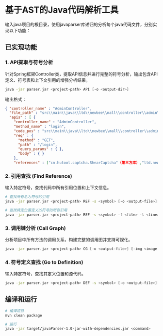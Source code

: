 # 基于AST的Java代码解析工具

输入java项目的根目录，使用javaparser库递归的分析每个java代码文件，分别实现以下功能：

## 已实现功能

### 1. API提取与符号分析
针对Spring框架Controller类，提取API信息并进行完整的符号分析，输出包含API定义、符号表和上下文引用的增强分析结果。

```bash
java -jar parser.jar <project-path> API [-o <output-dir>]
```

输出格式：
```json
{ "controller_name" : "AdminController",
  "file_path" : "src\\main\\java\\ltd\\newbee\\mall\\controller\\admin\\AdminController.java",
  "apis" : [ {
    "controller_name" : "AdminController",
    "method_name" : "login",
    "code_pos" : "src\\main\\java\\ltd\\newbee\\mall\\controller\\admin\\AdminController.java:L37-L40",
    "req" : {
      "method" : "GET",
      "path" : "/login",
      "query_params" : { },
      "body" : { }
    },
    "references" : ["cn.hutool.captcha.ShearCaptcha"（第三方库）,"ltd.newbee.mall.entity.AdminUser"（应用内其他包）,"ltd.newbee.mall.controller.admin.AdminController.adminUserService"（类内部成员）]
```

### 2. 引用查找 (Find Reference)
输入特定符号，查找代码中所有引用位置和上下文信息。

```bash
# 查找所有名为符号的引用
java -jar parser.jar <project-path> REF -s <symbol> [-o <output-file>]

# 查找特定位置定义的符号的所有引用
java -jar parser.jar <project-path> REF -s <symbol> -f <file> -l <line> [-o <output-file>]
```

### 3. 调用链分析 (Call Graph)
分析项目中所有方法的调用关系，构建完整的调用图并支持可视化。

```bash
java -jar parser.jar <project-path> CG [-o <output-file>] [-img <image-file>] [-layout <engine>] [-filter <classes>] [-keep-isolated] [-no-image]
```

### 4. 符号定义查找 (Go to Definition)
输入特定符号，查找其定义位置和源代码。

```bash
java -jar parser.jar <project-path> DEF -s <symbol> [-o <output-file>]
```

## 编译和运行

```bash
# 编译项目
mvn clean package

# 运行
java -jar target/javaParser-1.0-jar-with-dependencies.jar <command>
```
